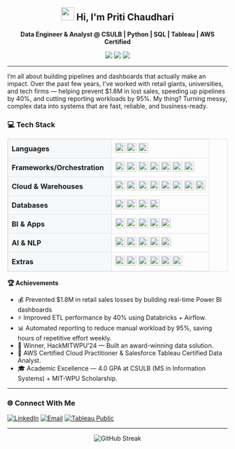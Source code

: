 <h2 align="center"> <img src="https://media.giphy.com/media/hvRJCLFzcasrR4ia7z/giphy.gif" width="30px"> Hi, I'm Priti Chaudhari</h2>

<p align="center">
  <b>Data Engineer & Analyst @ CSULB  |  Python  |  SQL  |  Tableau  |  AWS Certified </b>
</p>

<p align="center">
  <img src="https://img.shields.io/badge/AWS-Certified-orange" />
  <img src="https://img.shields.io/badge/Tableau-Qualified%20Associate-blue" />
  <img src="https://img.shields.io/badge/Data-Visualization-success" />
  
<hr>

I’m all about building pipelines and dashboards that actually make an impact. Over the past few years, I’ve worked with retail giants, universities, and tech firms — helping prevent $1.8M in lost sales, speeding up pipelines by 40%, and cutting reporting workloads by 95%. My thing? Turning messy, complex data into systems that are fast, reliable, and business-ready.

### 💻 Tech Stack

<table style="border:1px solid #dfe2e5; border-collapse:collapse; width:100%;">
  <tr>
    <td style="border:1px solid #dfe2e5; background:#f6f8fa; font-weight:700; padding:8px; white-space:nowrap;" width="220">Languages</td>
    <td style="border:1px solid #dfe2e5; padding:8px;">
      <img height="22" src="https://img.shields.io/badge/Python-3776AB?logo=python&logoColor=white">
      <img height="22" src="https://img.shields.io/badge/SQL-336791?logo=postgresql&logoColor=white">
      <img height="22" src="https://img.shields.io/badge/Bash-121011?logo=gnubash&logoColor=white">
    </td>
  </tr>

  <tr>
  <td style="border:1px solid #dfe2e5; background:#f6f8fa; font-weight:700; padding:8px; white-space:nowrap;">Frameworks/Orchestration</td>
  <td style="border:1px solid #dfe2e5; padding:8px;">
    <img height="22" src="https://img.shields.io/badge/Apache%20Spark-E25A1C?logo=apachespark&logoColor=white"> <img height="22" src="https://img.shields.io/badge/Apache%20Airflow-017CEE?logo=apacheairflow&logoColor=white"> <img height="22" src="https://img.shields.io/badge/dbt-FF694B?logo=dbt&logoColor=white"> <img height="22" src="https://img.shields.io/badge/Docker-2496ED?logo=docker&logoColor=white"> <img height="22" src="https://img.shields.io/badge/n8n-FD3A5C?logo=n8n&logoColor=white"> <img height="22" src="https://img.shields.io/badge/GitHub%20Actions-2088FF?logo=githubactions&logoColor=white"> <img height="22" src="https://img.shields.io/badge/Apache%20Kafka-231F20?logo=apachekafka&logoColor=white">
  </td>

  <tr>
    <td style="border:1px solid #dfe2e5; background:#f6f8fa; font-weight:700; padding:8px; white-space:nowrap;">Cloud & Warehouses</td>
    <td style="border:1px solid #dfe2e5; padding:8px;">
      <img height="22" src="https://img.shields.io/badge/AWS-FF9900?logo=amazonaws&logoColor=white">
      <img height="22" src="https://img.shields.io/badge/S3-569A31?logo=amazons3&logoColor=white">
      <img height="22" src="https://img.shields.io/badge/Lambda-FF9900?logo=awslambda&logoColor=white">
      <img height="22" src="https://img.shields.io/badge/Glue-FF9900?logo=amazonaws&logoColor=white">
      <img height="22" src="https://img.shields.io/badge/Redshift-276DC3?logo=amazonredshift&logoColor=white">
      <img height="22" src="https://img.shields.io/badge/EC2-FF9900?logo=amazonaws&logoColor=white">
      <img height="22" src="https://img.shields.io/badge/Snowflake-29B5E8?logo=snowflake&logoColor=white">
      <img height="22" src="https://img.shields.io/badge/Databricks-FF3621?logo=databricks&logoColor=white">
    </td>
  </tr>

  <tr>
    <td style="border:1px solid #dfe2e5; background:#f6f8fa; font-weight:700; padding:8px; white-space:nowrap;">Databases</td>
    <td style="border:1px solid #dfe2e5; padding:8px;">
      <img height="22" src="https://img.shields.io/badge/PostgreSQL-4169E1?logo=postgresql&logoColor=white">
      <img height="22" src="https://img.shields.io/badge/Oracle-F80000?logo=oracle&logoColor=white">
      <img height="22" src="https://img.shields.io/badge/SQL%20Server-CC2927?logo=microsoftsqlserver&logoColor=white">
      <img height="22" src="https://img.shields.io/badge/MySQL-4479A1?logo=mysql&logoColor=white">
    </td>
  </tr>

  <tr>
    <td style="border:1px solid #dfe2e5; background:#f6f8fa; font-weight:700; padding:8px; white-space:nowrap;">BI & Apps</td>
    <td style="border:1px solid #dfe2e5; padding:8px;">
      <img height="22" src="https://img.shields.io/badge/Tableau-E97627?logo=tableau&logoColor=white">
      <img height="22" src="https://img.shields.io/badge/Power%20BI-F2C811?logo=powerbi&logoColor=black">
      <img height="22" src="https://img.shields.io/badge/Amazon%20QuickSight-232F3E?logo=amazonquicksight&logoColor=white">
      <img height="22" src="https://img.shields.io/badge/Apache%20Superset-181717?logo=apachesuperset&logoColor=white">
      <img height="22" src="https://img.shields.io/badge/Streamlit-FF4B4B?logo=streamlit&logoColor=white">
    </td>
  </tr>

  <tr>
    <td style="border:1px solid #dfe2e5; background:#f6f8fa; font-weight:700; padding:8px; white-space:nowrap;">AI & NLP</td>
    <td style="border:1px solid #dfe2e5; padding:8px;">
      <img height="22" src="https://img.shields.io/badge/OpenAI-412991?logo=openai&logoColor=white">
      <img height="22" src="https://img.shields.io/badge/LangChain-1C3C3C">
      <img height="22" src="https://img.shields.io/badge/Transformers-FFCC4D?logo=huggingface&logoColor=black">
      <img height="22" src="https://img.shields.io/badge/FAISS-0B5FFF">
      <img height="22" src="https://img.shields.io/badge/AWS%20Textract-FF9900?logo=amazonaws&logoColor=white">
    </td>
  </tr>

  <tr>
    <td style="border:1px solid #dfe2e5; background:#f6f8fa; font-weight:700; padding:8px; white-space:nowrap;">Extras</td>
    <td style="border:1px solid #dfe2e5; padding:8px;">
      <img height="22" src="https://img.shields.io/badge/pandas-150458?logo=pandas&logoColor=white">
      <img height="22" src="https://img.shields.io/badge/NumPy-013243?logo=numpy&logoColor=white">
      <img height="22" src="https://img.shields.io/badge/scikit--learn-F7931E?logo=scikitlearn&logoColor=white">
      <img height="22" src="https://img.shields.io/badge/Matplotlib-11557C?logo=matplotlib&logoColor=white">
      <img height="22" src="https://img.shields.io/badge/Plotly-3F4F75?logo=plotly&logoColor=white">
      <img height="22" src="https://img.shields.io/badge/PyInstaller-6E42A2">
    </td>
  </tr>
</table>

**🏆 Achievements**

- 💰 Prevented $1.8M in retail sales losses by building real-time Power BI dashboards
- ⚡ Improved ETL performance by 40% using Databricks + Airflow.
- 📊 Automated reporting to reduce manual workload by 95%, saving hours of repetitive effort weekly.
- 🏅 Winner, HackMITWPU’24 — Built an award-winning data solution.
- 📜 AWS Certified Cloud Practitioner & Salesforce Tableau Certified Data Analyst.
- 🎓 Academic Excellence — 4.0 GPA at CSULB (MS in Information Systems) + MIT-WPU Scholarship.

<hr>

### 🌐 Connect With Me    

[![LinkedIn](https://img.shields.io/badge/LinkedIn-0A66C2?logo=linkedin&logoColor=white)](https://www.linkedin.com/in/pritichaudhari/)
[![Email](https://img.shields.io/badge/Email-D14836?logo=gmail&logoColor=white)](mailto:pritichaudhari843@gmail.com)
[![Tableau Public](https://img.shields.io/badge/Tableau%20Public-E97627?logo=tableau&logoColor=white)](https://public.tableau.com/app/profile/priti.chaudhari/vizzes)

<hr>

<p align="center">
  <img src="https://streak-stats.demolab.com/?user=pritichaudhariii" alt="GitHub Streak" />
</p>





<!--
**pritichaudhariii/pritichaudhariii** is a ✨ _special_ ✨ repository because its `README.md` (this file) appears on your GitHub profile.

Here are some ideas to get you started:

- 🔭 I’m currently working on ...
- 🌱 I’m currently learning ...
- 👯 I’m looking to collaborate on ...
- 🤔 I’m looking for help with ...
- 💬 Ask me about ...
- 📫 How to reach me: ...
- 😄 Pronouns: ...
- ⚡ Fun fact: ...
-->
